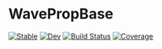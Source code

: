 # WavePropBase

[![Stable](https://img.shields.io/badge/docs-stable-blue.svg)](https://WaveProp.github.io/WavePropBase.jl/stable)
[![Dev](https://img.shields.io/badge/docs-dev-blue.svg)](https://WaveProp.github.io/WavePropBase.jl/dev)
[![Build Status](https://github.com/WaveProp/WavePropBase.jl/workflows/CI/badge.svg)](https://github.com/WaveProp/WavePropBase.jl/actions)
[![Coverage](https://codecov.io/gh/WaveProp/WavePropBase.jl/branch/master/graph/badge.svg)](https://codecov.io/gh/WaveProp/WavePropBase.jl)